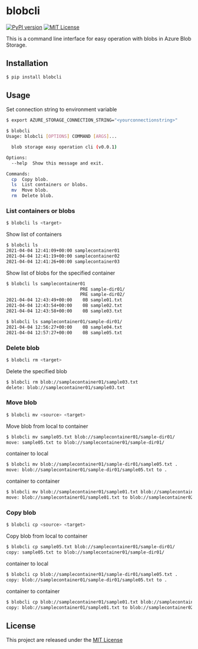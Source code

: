 # blobcli

[![PyPI version](https://badge.fury.io/py/blobcli.svg)](https://badge.fury.io/py/blobcli)
[![MIT License](http://img.shields.io/badge/license-MIT-blue.svg?style=flat)](LICENSE)

This is a command line interface for easy operation with blobs in Azure Blob Storage.

## Installation

```sh
$ pip install blobcli
```

## Usage
Set connection string to environment variable
```sh
$ export AZURE_STORAGE_CONNECTION_STRING="<yourconnectionstring>"
```

```sh
$ blobcli
Usage: blobcli [OPTIONS] COMMAND [ARGS]...

  blob storage easy operation cli (v0.0.1)

Options:
  --help  Show this message and exit.

Commands:
  cp  Copy blob.
  ls  List containers or blobs.
  mv  Move blob.
  rm  Delete blob.
```

### List containers or blobs
```sh
$ blobcli ls <target>
```

Show list of containers
```sh
$ blobcli ls
2021-04-04 12:41:09+00:00 samplecontainer01
2021-04-04 12:41:19+00:00 samplecontainer02
2021-04-04 12:41:26+00:00 samplecontainer03
```

Show list of blobs for the specified container
```sh
$ blobcli ls samplecontainer01
                            PRE sample-dir01/
                            PRE sample-dir02/
2021-04-04 12:43:49+00:00    0B sample01.txt
2021-04-04 12:43:54+00:00    0B sample02.txt
2021-04-04 12:43:58+00:00    0B sample03.txt
```

```sh
$ blobcli ls samplecontainer01/sample-dir01/
2021-04-04 12:56:27+00:00    0B sample04.txt
2021-04-04 12:57:27+00:00    0B sample05.txt
```

### Delete blob
```sh
$ blobcli rm <target>
```

Delete the specified blob
```sh
$ blobcli rm blob://samplecontainer01/sample03.txt
delete: blob://samplecontainer01/sample03.txt
```

### Move blob
```sh
$ blobcli mv <source> <target> 
```

Move blob from local to container
```sh
$ blobcli mv sample05.txt blob://samplecontainer01/sample-dir01/
move: sample05.txt to blob://samplecontainer01/sample-dir01/
```

container to local
```sh
$ blobcli mv blob://samplecontainer01/sample-dir01/sample05.txt .
move: blob://samplecontainer01/sample-dir01/sample05.txt to .
```

container to container
```sh
$ blobcli mv blob://samplecontainer01/sample01.txt blob://samplecontainer02/sample11.txt
move: blob://samplecontainer01/sample01.txt to blob://samplecontainer02/sample11.txt
```

### Copy blob
```sh
$ blobcli cp <source> <target>
```

Copy blob from local to container
```sh
$ blobcli cp sample05.txt blob://samplecontainer01/sample-dir01/
copy: sample05.txt to blob://samplecontainer01/sample-dir01/
```

container to local
```sh
$ blobcli cp blob://samplecontainer01/sample-dir01/sample05.txt .
copy: blob://samplecontainer01/sample-dir01/sample05.txt to .
```

container to container
```sh
$ blobcli cp blob://samplecontainer01/sample01.txt blob://samplecontainer02/sample11.txt
copy: blob://samplecontainer01/sample01.txt to blob://samplecontainer02/sample11.txt
```

## License
This project are released under the [MIT License](LICENSE)

